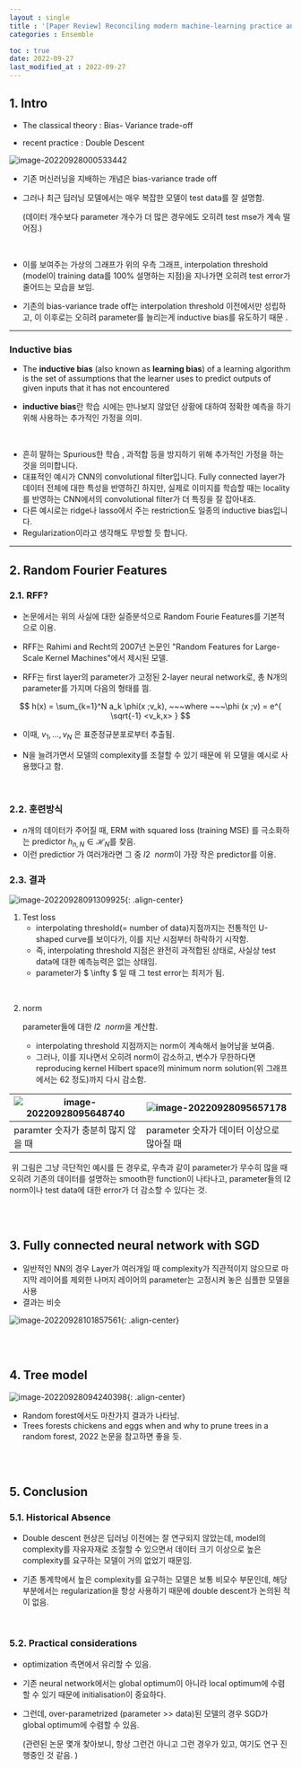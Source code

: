 ```yaml
---
layout : single
title : '[Paper Review] Reconciling modern machine-learning practice and the classical bias–variance trade-off'
categories : Ensemble

toc : true
date: 2022-09-27
last_modified_at : 2022-09-27
---
```




## 1. Intro



- The classical theory : Bias- Variance trade-off



- recent practice : Double Descent 



![image-20220928000533442](https://raw.githubusercontent.com/whatsdata/assets/main/img/2022-09/image-20220928000533442.png)



- 기존 머신러닝을 지배하는 개념은 bias-variance trade off

- 그러나 최근 딥러닝 모델에서는 매우 복잡한 모델이 test data를 잘 설명함.

  (데이터 개수보다 parameter 개수가 더 많은 경우에도 오히려 test mse가 계속 떨어짐.)



<br>



- 이를 보여주는 가상의 그래프가 위의 우측 그래프, interpolation threshold (model이 training data를 100% 설명하는 지점)을 지나가면 오히려 test error가 줄어드는 모습을 보임. 



- 기존의 bias-variance trade off는 interpolation threshold 이전에서만 성립하고, 이 이후로는 오히려 parameter를 늘리는게 inductive bias를 유도하기 때문 .



---

### Inductive bias

- The **inductive bias** (also known as **learning bias**) of a learning algorithm is the set of assumptions that the learner uses to predict outputs of given inputs that it has not encountered

-  **inductive bias**란 학습 시에는 만나보지 않았던 상황에 대하여 정확한 예측을 하기 위해 사용하는 추가적인 가정을 의미. 

  <BR>

- 흔히 말하는 Spurious한 학슴 , 과적합 등을 방지하기 위해 추가적인 가정을 하는 것을 의미합니다. 
- 대표적인 예시가 CNN의 convolutional filter입니다. Fully connected layer가 데이터 전체에 대한 특성을 반영하긴 하지만, 실제로 이미지를 학습할 때는 locality를 반영하는 CNN에서의 convolutional filter가 더 특징을 잘 잡아내죠.
- 다른 예시로는 ridge나 lasso에서 주는 restriction도 일종의 inductive bias입니다. 
- Regularization이라고 생각해도 무방할 듯 합니다. 



---



## 2. Random Fourier Features

### 2.1. RFF?

- 논문에서는 위의 사실에 대한 실증분석으로 Random Fourie Features를 기본적으로 이용. 

- RFF는 Rahimi and Recht의 2007년 논문인  "Random Features for Large-Scale Kernel Machines"에서 제시된 모델.

- RFF는 first layer의 parameter가 고정된 2-layer neural network로, 총 N개의 parameter를 가지며 다음의 형태를 띔. 


$$
h(x) = \sum_{k=1}^N a_k \phi(x ;v_k), ~~~where ~~~\phi (x ;v) = e^{ \sqrt{-1} <v_k,x>  }
$$

- 이때, $v_1 , ... ,v_N$ 은 표준정규분포로부터 추출됨. 

- N을 늘려가면서 모델의 complexity를 조절할 수 있기 때문에 위 모델을 예시로 사용했다고 함. 

  <br>



### 2.2. 훈련방식

- $n$개의 데이터가 주어질 때, ERM with squared loss (training MSE) 를 극소화하는 predictor $h_{n,N} \in  \mathcal{H}_N$를 찾음. 
- 이런 predictior 가 여러개라면 그 중 $l2 ~~ norm$이 가장 작은 predictor를 이용.



### 2.3. 결과

![image-20220928091309925](https://raw.githubusercontent.com/whatsdata/assets/main/img/2022-09/image-20220928091309925.png){: .align-center}

1. Test loss
   - interpolating threshold(= number of data)지점까지는 전통적인 U-shaped curve를 보이다가, 이를 지난 시점부터 하락하기 시작함.
   - 즉, interpolating threshold 지점은 완전히 과적합된 상태로, 사실상 test data에 대한 예측능력은 없는 상태임. 
   - parameter가 $ \infty $ 일 때 그 test error는 최저가 됨.



<br>

2. norm

   parameter들에 대한 $l2 ~~norm$을 계산함. 

   - interpolating threshold 지점까지는 norm이 계속해서 늘어남을 보여줌. 
   - 그러나, 이를 지나면서 오히려 norm이 감소하고, 변수가 무한하다면 reproducing kernel Hilbert space의 minimum norm solution(위 그래프에서는 62 정도)까지 다시 감소함. 

| ![image-20220928095648740](https://raw.githubusercontent.com/whatsdata/assets/main/img/2022-09/image-20220928095648740.png) | ![image-20220928095657178](https://raw.githubusercontent.com/whatsdata/assets/main/img/2022-09/image-20220928095657178.png) |
| ------------------------------------------------------------ | ------------------------------------------------------------ |
| paramter 숫자가 충분히 많지 않을 때                          | parameter 숫자가 데이터 이상으로 많아질 때                   |

​		위 그림은 그냥 극단적인 예시를 든 경우로, 우측과 같이 parameter가 무수히 많을 때 오히려 기존의 데이터를 설명하는 smooth한 function이 나타나고, parameter들의 l2 norm이나 test data에 대한 error가 더 감소할 수 있다는 것. 

<br>

<br>



## 3. Fully connected neural network with SGD

- 일반적인 NN의 경우 Layer가 여러개일 때 complexity가 직관적이지 않으므로 마지막 레이어를 제외한 나머지 레이어의 parameter는 고정시켜 놓은 심플한 모델을 사용
- 결과는 비슷

![image-20220928101857561](https://raw.githubusercontent.com/whatsdata/assets/main/img/2022-09/image-20220928101857561.png){: .align-center}





<br>

<br>

## 4. Tree model

![image-20220928094240398](https://raw.githubusercontent.com/whatsdata/assets/main/img/2022-09/image-20220928094240398.png){: .align-center}

- Random forest에서도 마찬가지 결과가 나타남. 
- Trees forests chickens and eggs when and why to prune trees in a random forest, 2022 논문을 참고하면 좋을 듯. 



<br>

<br>



## 5. Conclusion



### 5.1. Historical Absence

- Double descent 현상은 딥러닝 이전에는 잘 연구되지 않았는데, model의 complexity를 자유자재로 조절할 수 있으면서 데이터 크기 이상으로 높은 complexity를 요구하는 모델이 거의 없었기 때문임.

- 기존 통계학에서 높은 complexity를 요구하는 모델은 보통 비모수 부문인데, 해당 부분에서는 regularization을 항상 사용하기 때문에 double descent가 논의된 적이 없음. 

  <br>

### 5.2. Practical considerations

- optimization 측면에서 유리할 수 있음.

- 기존 neural network에서는 global optimum이 아니라 local optimum에 수렴할 수 있기 때문에 initialisation이 중요하다.

- 그런데, over-parametrized (parameter >> data)된 모델의 경우 SGD가 global optimum에 수렴할 수 있음. 

  (관련된 논문 몇개 찾아보니, 항상 그런건 아니고 그런 경우가 있고, 여기도 연구 진행중인 것 같음. )









